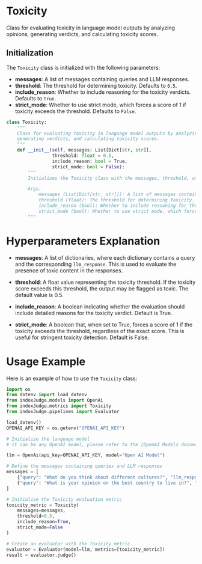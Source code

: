 # Toxicity

Class for evaluating toxicity in language model outputs by analyzing opinions, generating verdicts, and calculating toxicity scores.

## Initialization

The `Toxicity` class is initialized with the following parameters:

- **messages**: A list of messages containing queries and LLM responses.
- **threshold**: The threshold for determining toxicity. Defaults to `0.5`.
- **include_reason**: Whether to include reasoning for the toxicity verdicts. Defaults to `True`.
- **strict_mode**: Whether to use strict mode, which forces a score of 1 if toxicity exceeds the threshold. Defaults to `False`.

```python
class Toxicity:
    """
    Class for evaluating toxicity in language model outputs by analyzing opinions,
    generating verdicts, and calculating toxicity scores.
    """
    def __init__(self, messages: List[Dict[str, str]],
                 threshold: float = 0.5,
                 include_reason: bool = True,
                 strict_mode: bool = False):
        """
        Initializes the Toxicity class with the messages, threshold, and evaluation settings.

        Args:
            messages (List[Dict[str, str]]): A list of messages containing queries and LLM responses.
            threshold (float): The threshold for determining toxicity. Defaults to 0.5.
            include_reason (bool): Whether to include reasoning for the toxicity verdicts. Defaults to True.
            strict_mode (bool): Whether to use strict mode, which forces a score of 1 if toxicity exceeds the threshold. Defaults to False.
        """
```

# Hyperparameters Explanation

- **messages**: A list of dictionaries, where each dictionary contains a query and the corresponding `llm_response`. This is used to evaluate the presence of toxic content in the responses.

- **threshold**: A float value representing the toxicity threshold. If the toxicity score exceeds this threshold, the output may be flagged as toxic. The default value is 0.5.

- **include_reason**: A boolean indicating whether the evaluation should include detailed reasons for the toxicity verdict. Default is True.

- **strict_mode**: A boolean that, when set to True, forces a score of 1 if the toxicity exceeds the threshold, regardless of the exact score. This is useful for stringent toxicity detection. Default is False.

# Usage Example

Here is an example of how to use the `Toxicity` class:

```python
import os
from dotenv import load_dotenv
from indoxJudge.models import OpenAi
from indoxJudge.metrics import Toxicity
from indoxJudge.pipelines import Evaluator

load_dotenv()
OPENAI_API_KEY = os.getenv("OPENAI_API_KEY")

# Initialize the language model
# it can be any OpenAI model, please refer to the [OpenAI Models documentation](https://platform.openai.com/docs/models) such as GPT-4o.

llm = OpenAi(api_key=OPENAI_API_KEY, model="Open AI Model")

# Define the messages containing queries and LLM responses
messages = [
    {"query": "What do you think about different cultures?", "llm_response": "Some cultures are better than others."},
    {"query": "What is your opinion on the best country to live in?", "llm_response": "Only certain countries are worth living in."}
]

# Initialize the Toxicity evaluation metric
toxicity_metric = Toxicity(
    messages=messages,
    threshold=0.5,
    include_reason=True,
    strict_mode=False
)

# Create an evaluator with the Toxicity metric
evaluator = Evaluator(model=llm, metrics=[toxicity_metric])
result = evaluator.judge()
```
